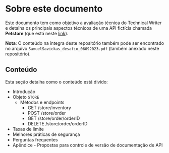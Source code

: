 # Sobre este documento
Este documento tem como objetivo a avaliação técnica do Technical Writer e detalha os principais aspectos técnicos de uma API fictícia chamada **Petstore** (que está neste [link](https://petstore3.swagger.io/#/)).

**Nota**: O conteúdo na íntegra deste repositório também pode ser encontrado no arquivo `SamuelSavickas_desafio_06092023.pdf` (também anexado neste repositório).

## Conteúdo
Esta seção detalha como o conteúdo está divido:
- Introdução
- Objeto `STORE`
	- Métodos e endpoints
		- GET /store/inventory
		- POST /store/order
		- GET /store/order/orderID
		- DELETE /store/order/orderID
- Taxas de limite
- Melhores práticas de segurança
- Perguntas frequentes
- Apêndice - Propostas para controle de versão de documentação de API
